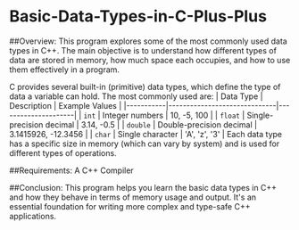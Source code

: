 # Basic-Data-Types-in-C-Plus-Plus

##Overview:
This program explores some of the most commonly used data types in C++. The main objective is to understand how different types of data are stored in memory, how much space each occupies, and how to use them effectively in a program.

C provides several built-in (primitive) data types, which define the type of data a variable can hold. The most commonly used are:
| Data Type | Description                  | Example Values      |
|-----------|------------------------------|---------------------|
| `int`     | Integer numbers               | 10, -5, 100         |
| `float`   | Single-precision decimal      | 3.14, -0.5          |
| `double`  | Double-precision decimal      | 3.1415926, -12.3456 |
| `char`    | Single character              | 'A', 'z', '3'       |
Each data type has a specific size in memory (which can vary by system) and is used for different types of operations.

##Requirements:
A C++ Compiler

##Conclusion:
This program helps you learn the basic data types in C++ and how they behave in terms of memory usage and output. It's an essential foundation for writing more complex and type-safe C++ applications.
